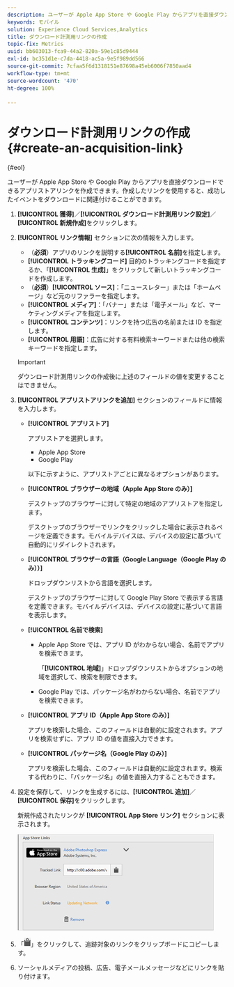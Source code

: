 ```yaml
---
description: ユーザーが Apple App Store や Google Play からアプリを直接ダウンロードできるアプリストアリンクを作成できます。作成したリンクを使用すると、成功したイベントをダウンロードに関連付けることができます。
keywords: モバイル
solution: Experience Cloud Services,Analytics
title: ダウンロード計測用リンクの作成
topic-fix: Metrics
uuid: bb603013-fca9-44a2-820a-59e1c85d9444
exl-id: bc351d1e-c7da-4418-ac5a-9e5f989dd566
source-git-commit: 7cfaa5f6d1318151e87698a45eb6006f7850aad4
workflow-type: tm+mt
source-wordcount: '470'
ht-degree: 100%

---
```


# ダウンロード計測用リンクの作成{#create-an-acquisition-link}

{#eol}

ユーザーが Apple App Store や Google Play からアプリを直接ダウンロードできるアプリストアリンクを作成できます。作成したリンクを使用すると、成功したイベントをダウンロードに関連付けることができます。

1. **[!UICONTROL 獲得]**／**[!UICONTROL ダウンロード計測用リンク設定]**／**[!UICONTROL 新規作成]**&#x200B;をクリックします。
1. **[!UICONTROL リンク情報]** セクションに次の情報を入力します。

   * （**必須**）アプリのリンクを説明する&#x200B;**[!UICONTROL 名前]**&#x200B;を指定します。
   * **[!UICONTROL トラッキングコード]**
目的のトラッキングコードを指定するか、「**[!UICONTROL 生成]**」をクリックして新しいトラッキングコードを作成します。
   * （**必須**）**[!UICONTROL ソース]**：「ニュースレター」または「ホームページ」など元のリファラーを指定します。
   * **[!UICONTROL メディア]**：「バナー」または「電子メール」など、マーケティングメディアを指定します。
   * **[!UICONTROL コンテンツ]**：リンクを持つ広告の名前または ID を指定します。
   * **[!UICONTROL 用語]**：広告に対する有料検索キーワードまたは他の検索キーワードを指定します。
   >[!IMPORTANT]
   >
   >ダウンロード計測用リンクの作成後に上述のフィールドの値を変更することはできません。

1. **[!UICONTROL アプリストアリンクを追加]** セクションのフィールドに情報を入力します。

   * **[!UICONTROL アプリストア]**

      アプリストアを選択します。
      * Apple App Store
      * Google Play

      以下に示すように、アプリストアごとに異なるオプションがあります。

   * **[!UICONTROL ブラウザーの地域（Apple App Store のみ）]**

      デスクトップのブラウザーに対して特定の地域のアプリストアを指定します。

      デスクトップのブラウザーでリンクをクリックした場合に表示されるページを定義できます。モバイルデバイスは、デバイスの設定に基づいて自動的にリダイレクトされます。

   * **[!UICONTROL ブラウザーの言語（Google Language（Google Play のみ））]**

      ドロップダウンリストから言語を選択します。

      デスクトップのブラウザーに対して Google Play Store で表示する言語を定義できます。モバイルデバイスは、デバイスの設定に基づいて言語を表示します。

   * **[!UICONTROL 名前で検索]**

      * Apple App Store では、アプリ ID がわからない場合、名前でアプリを検索できます。

         「**[!UICONTROL 地域]**」ドロップダウンリストからオプションの地域を選択して、検索を制限できます。

      * Google Play では、パッケージ名がわからない場合、名前でアプリを検索できます。
   * **[!UICONTROL アプリ ID（Apple App Store のみ）]**

      アプリを検索した場合、このフィールドは自動的に設定されます。アプリを検索せずに、アプリ ID の値を直接入力できます。

   * **[!UICONTROL パッケージ名（Google Play のみ）]**

      アプリを検索した場合、このフィールドは自動的に設定されます。検索する代わりに、「パッケージ名」の値を直接入力することもできます。



1. 設定を保存して、リンクを生成するには、**[!UICONTROL 追加]**／**[!UICONTROL 保存]**&#x200B;をクリックします。

   新規作成されたリンクが **[!UICONTROL App Store リンク]** セクションに表示されます。

   ![ストアリンク](assets/apps_store_links.png)

1. 「![リンクをコピー](assets/icon_clipboard.png)」をクリックして、追跡対象のリンクをクリップボードにコピーします。

1. ソーシャルメディアの投稿、広告、電子メールメッセージなどにリンクを貼り付けます。
